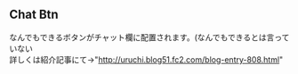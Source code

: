 ## Chat Btn 
なんでもできるボタンがチャット欄に配置されます。(なんでもできるとは言っていない  
詳しくは紹介記事にて→"http://uruchi.blog51.fc2.com/blog-entry-808.html"  
